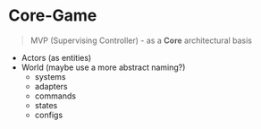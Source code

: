 ﻿# Core-Game

> MVP (Supervising Controller) - as a **Core** architectural basis

- Actors (as entities)
- World (maybe use a more abstract naming?)
  - systems
  - adapters
  - commands
  - states
  - configs